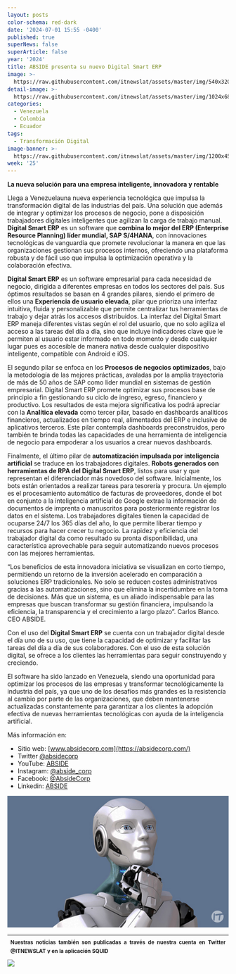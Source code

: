 ```yaml
---
layout: posts
color-schema: red-dark
date: '2024-07-01 15:55 -0400'
published: true
superNews: false
superArticle: false
year: '2024'
title: ABSIDE presenta su nuevo Digital Smart ERP
image: >-
  https://raw.githubusercontent.com/itnewslat/assets/master/img/540x320/SmartERP-p.jpg
detail-image: >-
  https://raw.githubusercontent.com/itnewslat/assets/master/img/1024x680/SmartERP-g.jpg
categories:
  - Venezuela
  - Colombia
  - Ecuador
tags:
  - Transformación Digital
image-banner: >-
  https://raw.githubusercontent.com/itnewslat/assets/master/img/1200x450/SmartERP-l.jpg
week: '25'
---
```

**La nueva solución para una empresa inteligente, innovadora y rentable**

Llega a Venezuelauna nueva experiencia tecnológica que impulsa la transformación digital de las industrias del país. Una solución que además de integrar y optimizar los procesos de negocio, pone a disposición trabajadores digitales inteligentes que agilizan la carga de trabajo manual. **Digital Smart ERP** es un software que **combina lo mejor del ERP (Enterprise Resource Planning) líder mundial, SAP S/4HANA**, con innovaciones tecnológicas de vanguardia que promete revolucionar la manera en que las organizaciones gestionan sus procesos internos, ofreciendo una plataforma robusta y de fácil uso que impulsa la optimización operativa y la colaboración efectiva.

**Digital Smart ERP** es un software empresarial para cada necesidad de negocio, dirigida a diferentes empresas en todos los sectores del país. Sus óptimos resultados se basan en 4 grandes pilares, siendo el primero de ellos una **Experiencia de usuario elevada**, pilar que prioriza una interfaz intuitiva, fluida y personalizable que permite centralizar tus herramientas de trabajo y dejar atrás los accesos distribuidos. La interfaz del Digital Smart ERP maneja diferentes vistas según el rol del usuario, que no solo agiliza el acceso a las tareas del día a día, sino que incluye indicadores clave que le permiten al usuario estar informado en todo momento y desde cualquier lugar pues es accesible de manera nativa desde cualquier dispositivo inteligente, compatible con Android e iOS.

El segundo pilar se enfoca en los **Procesos de negocios optimizados**, bajo la metodología de las mejores prácticas, avaladas por la amplia trayectoria de más de 50 años de SAP como líder mundial en sistemas de gestión empresarial. Digital Smart ERP promete optimizar sus procesos base de principio a fin gestionando su ciclo de ingreso, egreso, financiero y productivo. Los resultados de esta mejora significativa los podrá apreciar con la **Analítica elevada** como tercer pilar, basado en dashboards analíticos financieros, actualizados en tiempo real, alimentados del ERP e inclusive de aplicativos terceros. Este pilar contempla dashboards preconstruidos, pero también te brinda todas las capacidades de una herramienta de inteligencia de negocio para empoderar a los usuarios a crear nuevos dashboards.

Finalmente, el último pilar de **automatización impulsada por inteligencia artificial** se traduce en los trabajadores digitales. **Robots generados con herramientas de RPA del Digital Smart ERP**, listos para usar y que representan el diferenciador más novedoso del software. Inicialmente, los bots están orientados a realizar tareas para tesorería y procura. Un ejemplo es el procesamiento automático de facturas de proveedores, donde el bot en conjunto a la inteligencia artificial de Google extrae la información de documentos de imprenta o manuscritos para posteriormente registrar los datos en el sistema. Los trabajadores digitales tienen la capacidad de ocuparse 24/7 los 365 días del año, lo que permite liberar tiempo y recursos para hacer crecer tu negocio. La rapidez y eficiencia del trabajador digital da como resultado su pronta disponibilidad, una característica aprovechable para seguir automatizando nuevos procesos con las mejores herramientas.

“Los beneficios de esta innovadora iniciativa se visualizan en corto tiempo, permitiendo un retorno de la inversión acelerado en comparación a soluciones ERP tradicionales. No solo se reducen costes administrativos gracias a las automatizaciones, sino que elimina la incertidumbre en la toma de decisiones. Más que un sistema, es un aliado indispensable para las empresas que buscan transformar su gestión financiera, impulsando la eficiencia, la transparencia y el crecimiento a largo plazo”. Carlos Blanco. CEO ABSIDE.

Con el uso del **Digital Smart ERP** se cuenta con un trabajador digital desde el día uno de su uso, que tiene la capacidad de optimizar y facilitar las tareas del día a día de sus colaboradores. Con el uso de esta solución digital, se ofrece a los clientes las herramientas para seguir construyendo y creciendo.

El software ha sido lanzado en Venezuela, siendo una oportunidad para optimizar los procesos de las empresas y transformar tecnológicamente la industria del país, ya que uno de los desafíos más grandes es la resistencia al cambio por parte de las organizaciones, que deben mantenerse actualizadas constantemente para garantizar a los clientes la adopción efectiva de nuevas herramientas tecnológicas con ayuda de la inteligencia artificial.

Más información en: 
- Sitio web: [www.absidecorp.com](https://absidecorp.com/) 
- Twitter [@absidecorp](https://twitter.com/absidecorp) 
- YouTube: [ABSIDE](https://www.youtube.com/channel/UCbWqhlxlMXwjdajMh9AP8bQ) 
- Instagram: [@abside_corp](https://www.instagram.com/abside_corp/) 
- Facebook: [@AbsideCorp](https://www.facebook.com/AbsideCorp/) 
- Linkedin: [ABSIDE](https://www.linkedin.com/company/abside/posts/?feedView=all)


![](https://raw.githubusercontent.com/itnewslat/assets/master/img/540x320/SmartERP-p.jpg)
<table style="height: 42px;" width="569">
<tbody>
<tr>
<td style="text-align: justify;"><sub><strong>Nuestras noticias también son publicadas a través de nuestra cuenta en Twitter <a href="https://twitter.com/itnewslat?lang=es">@ITNEWSLAT</a> y en la aplicación <a href="https://squidapp.co/en/">SQUID</a></strong></sub></td>
</tr>
</tbody>
</table>

<img src="https://tracker.metricool.com/c3po.jpg?hash=56f88a41e39ab42c063cc51676587a04"/>
